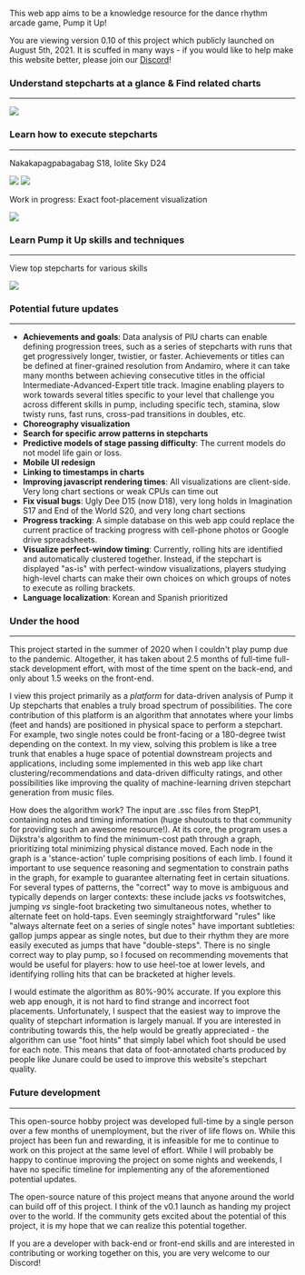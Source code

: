 This web app aims to be a knowledge resource for the dance rhythm arcade game, Pump it Up!

You are viewing version 0.10 of this project which publicly launched on August 5th, 2021. It is scuffed in many ways - if you would like to help make this website better, please join our [Discord](https://discord.gg/aHbZsk7j2U)!

### Understand stepcharts at a glance & Find related charts
---
[![](/static/example-chart-card.PNG)](/chart/Super+Fantasy+-+SHK+S16+arcade)

### Learn how to execute stepcharts
---
Nakakapagpabagabag S18, Iolite Sky D24

[![](/static/example-chart-detail.PNG)](/chart/Nakakapagpabagabag+-+Dasu+feat.+Kagamine+Len+S18+arcade) [![](/static/example-chart-detail-double-cropped.PNG)](/chart/Iolite+Sky+-+Doin+D24+arcade)

Work in progress: Exact foot-placement visualization

![](/static/example-choreo-superfantasy.png)

### Learn Pump it Up skills and techniques
---
View top stepcharts for various skills

[![](/static/example-skill.PNG)](/skill/Run)



### Potential future updates
---
- **Achievements and goals**: Data analysis of PIU charts can enable defining progression trees, such as a series of stepcharts with runs that get progressively longer, twistier, or faster. Achievements or titles can be defined at finer-grained resolution from Andamiro, where it can take many months between achieving consecutive titles in the official Intermediate-Advanced-Expert title track. Imagine enabling players to work towards several titles specific to your level that challenge you across different skills in pump, including specific tech, stamina, slow twisty runs, fast runs, cross-pad transitions in doubles, etc.
- **Choreography visualization**
- **Search for specific arrow patterns in stepcharts**
- **Predictive models of stage passing difficulty**: The current models do not model life gain or loss.
- **Mobile UI redesign**
- **Linking to timestamps in charts**
- **Improving javascript rendering times**: All visualizations are client-side. Very long chart sections or weak CPUs can time out
- **Fix visual bugs**: Ugly Dee D15 (now D18), very long holds in Imagination S17 and End of the World S20, and very long chart sections
- **Progress tracking**: A simple database on this web app could replace the current practice of tracking progress with cell-phone photos or Google drive spreadsheets.
- **Visualize perfect-window timing**: Currently, rolling hits are identified and automatically clustered together. Instead, if the stepchart is displayed "as-is" with perfect-window visualizations, players studying high-level charts can make their own choices on which groups of notes to execute as rolling brackets.
- **Language localization**: Korean and Spanish prioritized


### Under the hood
---
This project started in the summer of 2020 when I couldn't play pump due to the pandemic. Altogether, it has taken about 2.5 months of full-time full-stack development effort, with most of the time spent on the back-end, and only about 1.5 weeks on the front-end.

I view this project primarily as a *platform* for data-driven analysis of Pump it Up stepcharts that enables a truly broad spectrum of possibilities. The core contribution of this platform is an algorithm that annotates where your limbs (feet and hands) are positioned in physical space to perform a stepchart. For example, two single notes could be front-facing or a 180-degree twist depending on the context. In my view, solving this problem is like a tree trunk that enables a huge space of potential downstream projects and applications, including some implemented in this web app like chart clustering/recommendations and data-driven difficulty ratings, and other possibilities like improving the quality of machine-learning driven stepchart generation from music files.

How does the algorithm work? The input are .ssc files from StepP1, containing notes and timing information (huge shoutouts to that community for providing such an awesome resource!). At its core, the program uses a Dijkstra's algorithm to find the minimum-cost path through a graph, prioritizing total minimizing physical distance moved. Each node in the graph is a 'stance-action' tuple comprising positions of each limb. I found it important to use sequence reasoning and segmentation to constrain paths in the graph, for example to guarantee alternating feet in certain situations. For several types of patterns, the "correct" way to move is ambiguous and typically depends on larger contexts: these include jacks *vs* footswitches, jumping *vs* single-foot bracketing two simultaneous notes, whether to alternate feet on hold-taps. Even seemingly straightforward "rules" like "always alternate feet on a series of single notes" have important subtleties: gallop jumps appear as single notes, but due to their rhythm they are more easily executed as jumps that have "double-steps". There is no single correct way to play pump, so I focused on recommending movements that would be useful for players: how to use heel-toe at lower levels, and identifying rolling hits that can be bracketed at higher levels. 

I would estimate the algorithm as 80%-90% accurate. If you explore this web app enough, it is not hard to find strange and incorrect foot placements. Unfortunately, I suspect that the easiest way to improve the quality of stepchart information is largely manual. If you are interested in contributing towards this, the help would be greatly appreciated - the algorithm can use "foot hints" that simply label which foot should be used for each note. This means that data of foot-annotated charts produced by people like Junare could be used to improve this website's stepchart quality.

### Future development
---
This open-source hobby project was developed full-time by a single person over a few months of unemployment, but the river of life flows on. While this project has been fun and rewarding, it is infeasible for me to continue to work on this project at the same level of effort. While I will probably be happy to continue improving the project on some nights and weekends, I have no specific timeline for implementing any of the aforementioned potential updates.

The open-source nature of this project means that anyone around the world can build off of this project. I think of the v0.1 launch as handing my project over to the world. If the community gets excited about the potential of this project, it is my hope that we can realize this potential together.

If you are a developer with back-end or front-end skills and are interested in contributing or working together on this, you are very welcome to our Discord!
